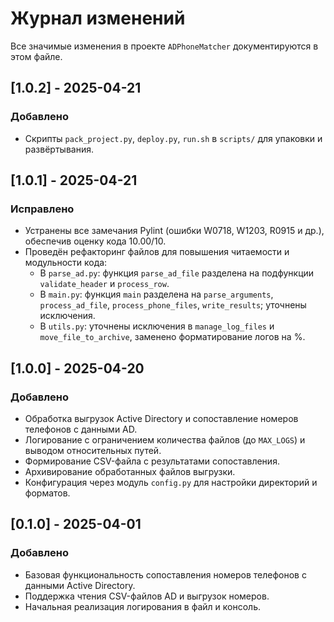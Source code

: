 # Журнал изменений

Все значимые изменения в проекте `ADPhoneMatcher` документируются в этом файле.

## [1.0.2] - 2025-04-21
### Добавлено
- Скрипты `pack_project.py`, `deploy.py`, `run.sh` в `scripts/` для упаковки и развёртывания.


## [1.0.1] - 2025-04-21

### Исправлено
- Устранены все замечания Pylint (ошибки W0718, W1203, R0915 и др.), обеспечив оценку кода 10.00/10.
- Проведён рефакторинг файлов для повышения читаемости и модульности кода:
  - В `parse_ad.py`: функция `parse_ad_file` разделена на подфункции `validate_header` и `process_row`.
  - В `main.py`: функция `main` разделена на `parse_arguments`, `process_ad_file`, `process_phone_files`, `write_results`; уточнены исключения.
  - В `utils.py`: уточнены исключения в `manage_log_files` и `move_file_to_archive`, заменено форматирование логов на %.


## [1.0.0] - 2025-04-20

### Добавлено
- Обработка выгрузок Active Directory и сопоставление номеров телефонов с данными AD.
- Логирование с ограничением количества файлов (до `MAX_LOGS`) и выводом относительных путей.
- Формирование CSV-файла с результатами сопоставления.
- Архивирование обработанных файлов выгрузки.
- Конфигурация через модуль `config.py` для настройки директорий и форматов.

## [0.1.0] - 2025-04-01

### Добавлено
- Базовая функциональность сопоставления номеров телефонов с данными Active Directory.
- Поддержка чтения CSV-файлов AD и выгрузок номеров.
- Начальная реализация логирования в файл и консоль.

